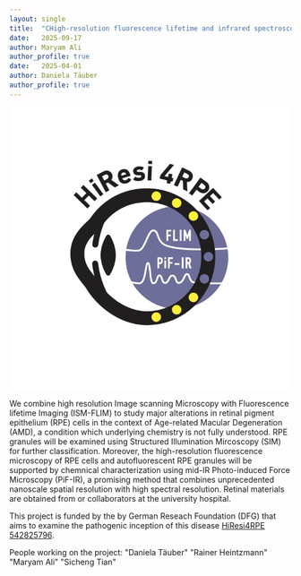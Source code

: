 ```yaml
---
layout: single
title:  "CHigh-resolution fluorescence lifetime and infrared spectroscopic characterization of pathogenic retinal pigment epithelium cell organelles (HiResi4RPE)"
date:   2025-09-17
author: Maryam Ali
author_profile: true
date:   2025-04-01
author: Daniela Täuber
author_profile: true
---
```


![BSAAdsorption](/assets/images/projects/HiResi4RPE.jpg)


We combine high resolution Image scanning Microscopy with Fluorescence lifetime Imaging (ISM-FLIM) to study major alterations in retinal pigment epithelium (RPE) cells in the context of Age-related Macular Degeneration (AMD), a condition which underlying chemistry is not fully understood. 
RPE granules will be examined using Structured Illumination Mircoscopy (SIM) for further classification.
Moreover, the high-resolution fluorescence microscopy of RPE cells and autofluorescent RPE granules will be supported by chemnical characterization using mid-IR Photo-induced Force Microscopy (PiF-IR), a promising method that combines unprecedented nanoscale spatial resolution with high spectral resolution. 
Retinal materials are obtained from or collaborators at the university hospital.


This project is funded by the by German Reseach Foundation (DFG) that aims to examine the pathogenic inception of this disease [HiResi4RPE 542825796](https://gepris.dfg.de/gepris/projekt/542825796?context=projekt&task=showDetail&id=542825796&).

People working on the project:
"Daniela Täuber"
"Rainer Heintzmann"
"Maryam Ali"
"Sicheng Tian"

